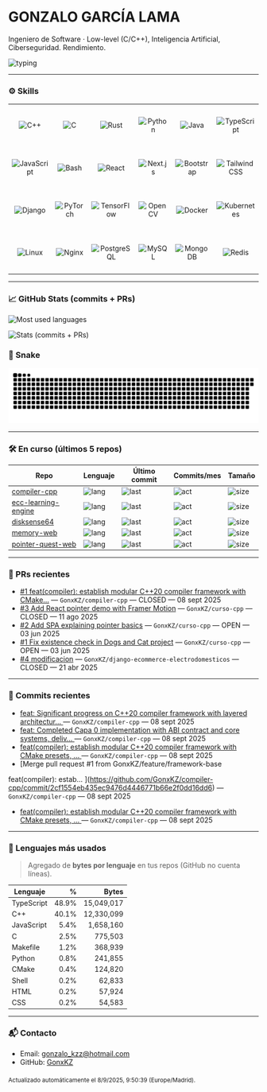 <!-- Profile: GonxKZ — dark, clean, compact -->
<h1 align="left">GONZALO GARCÍA LAMA</h1>
<p align="left">
Ingeniero de Software · Low-level (C/C++), Inteligencia Artificial, Ciberseguridad. Rendimiento.
</p>
<p align="left">
  <img src="https://readme-typing-svg.demolab.com?font=Fira+Code&weight=600&size=24&duration=2300&pause=600&center=false&vCenter=true&repeat=true&width=720&lines=Systems+%26+Low-level+(C%2FC%2B%2B);Inteligencia+Artificial;Optimizaci%C3%B3n+y+Rendimiento;Aprendizaje+continuo" alt="typing" />
</p>

---

### ⚙️ Skills
<table><tbody><tr><td align="center" width="100" height="80"><img src="https://cdn.jsdelivr.net/gh/devicons/devicon/icons/cplusplus/cplusplus-original.svg" width="42" height="42" alt="C++"/></td><td align="center" width="100" height="80"><img src="https://cdn.jsdelivr.net/gh/devicons/devicon/icons/c/c-original.svg" width="42" height="42" alt="C"/></td><td align="center" width="100" height="80"><img src="https://cdn.jsdelivr.net/gh/devicons/devicon/icons/rust/rust-original.svg" width="42" height="42" alt="Rust"/></td><td align="center" width="100" height="80"><img src="https://cdn.jsdelivr.net/gh/devicons/devicon/icons/python/python-original.svg" width="42" height="42" alt="Python"/></td><td align="center" width="100" height="80"><img src="https://cdn.jsdelivr.net/gh/devicons/devicon/icons/java/java-original.svg" width="42" height="42" alt="Java"/></td><td align="center" width="100" height="80"><img src="https://cdn.jsdelivr.net/gh/devicons/devicon/icons/typescript/typescript-original.svg" width="42" height="42" alt="TypeScript"/></td></tr><tr><td align="center" width="100" height="80"><img src="https://cdn.jsdelivr.net/gh/devicons/devicon/icons/javascript/javascript-original.svg" width="42" height="42" alt="JavaScript"/></td><td align="center" width="100" height="80"><img src="https://cdn.jsdelivr.net/gh/devicons/devicon/icons/bash/bash-original.svg" width="42" height="42" alt="Bash"/></td><td align="center" width="100" height="80"><img src="https://cdn.jsdelivr.net/gh/devicons/devicon/icons/react/react-original.svg" width="42" height="42" alt="React"/></td><td align="center" width="100" height="80"><img src="https://cdn.jsdelivr.net/gh/devicons/devicon/icons/nextjs/nextjs-original.svg" width="42" height="42" alt="Next.js"/></td><td align="center" width="100" height="80"><img src="https://cdn.jsdelivr.net/gh/devicons/devicon/icons/bootstrap/bootstrap-original.svg" width="42" height="42" alt="Bootstrap"/></td><td align="center" width="100" height="80"><img src="https://cdn.jsdelivr.net/gh/devicons/devicon/icons/tailwindcss/tailwindcss-original.svg" width="42" height="42" alt="Tailwind CSS"/></td></tr><tr><td align="center" width="100" height="80"><img src="https://cdn.jsdelivr.net/gh/devicons/devicon/icons/django/django-plain.svg" width="42" height="42" alt="Django"/></td><td align="center" width="100" height="80"><img src="https://cdn.jsdelivr.net/gh/devicons/devicon/icons/pytorch/pytorch-original.svg" width="42" height="42" alt="PyTorch"/></td><td align="center" width="100" height="80"><img src="https://cdn.jsdelivr.net/gh/devicons/devicon/icons/tensorflow/tensorflow-original.svg" width="42" height="42" alt="TensorFlow"/></td><td align="center" width="100" height="80"><img src="https://cdn.jsdelivr.net/gh/devicons/devicon/icons/opencv/opencv-original.svg" width="42" height="42" alt="OpenCV"/></td><td align="center" width="100" height="80"><img src="https://cdn.jsdelivr.net/gh/devicons/devicon/icons/docker/docker-original.svg" width="42" height="42" alt="Docker"/></td><td align="center" width="100" height="80"><img src="https://cdn.jsdelivr.net/gh/devicons/devicon/icons/kubernetes/kubernetes-plain.svg" width="42" height="42" alt="Kubernetes"/></td></tr><tr><td align="center" width="100" height="80"><img src="https://cdn.jsdelivr.net/gh/devicons/devicon/icons/linux/linux-original.svg" width="42" height="42" alt="Linux"/></td><td align="center" width="100" height="80"><img src="https://cdn.jsdelivr.net/gh/devicons/devicon/icons/nginx/nginx-original.svg" width="42" height="42" alt="Nginx"/></td><td align="center" width="100" height="80"><img src="https://cdn.jsdelivr.net/gh/devicons/devicon/icons/postgresql/postgresql-original.svg" width="42" height="42" alt="PostgreSQL"/></td><td align="center" width="100" height="80"><img src="https://cdn.jsdelivr.net/gh/devicons/devicon/icons/mysql/mysql-original.svg" width="42" height="42" alt="MySQL"/></td><td align="center" width="100" height="80"><img src="https://cdn.jsdelivr.net/gh/devicons/devicon/icons/mongodb/mongodb-original.svg" width="42" height="42" alt="MongoDB"/></td><td align="center" width="100" height="80"><img src="https://cdn.jsdelivr.net/gh/devicons/devicon/icons/redis/redis-original.svg" width="42" height="42" alt="Redis"/></td></tr></tbody></table>

---

### 📈 GitHub Stats (commits + PRs)
<p align="left">
  <img src="https://github-readme-stats.vercel.app/api/top-langs/?username=GonxKZ&layout=compact&langs_count=8&theme=tokyonight&card_width=720" height="190" alt="Most used languages"/>
</p>
<p align="left">
  <img src="https://github-readme-stats.vercel.app/api?username=GonxKZ&show_icons=true&include_all_commits=true&hide_title=true&theme=tokyonight&hide=stars,issues,contribs&card_width=720" height="190" alt="Stats (commits + PRs)"/>
</p>

### 🐍 Snake
<p align="left">
  <img src="https://raw.githubusercontent.com/GonxKZ/GonxKZ/main/assets/snake.svg" alt="snake"/>
</p>

---

### 🛠️ En curso (últimos 5 repos)
| Repo | Lenguaje | Último commit | Commits/mes | Tamaño |
|---|---|---|---|---|
| [compiler-cpp](https://github.com/GonxKZ/compiler-cpp) | ![lang](https://img.shields.io/github/languages/top/GonxKZ/compiler-cpp?style=flat-square) | ![last](https://img.shields.io/github/last-commit/GonxKZ/compiler-cpp?style=flat-square&label=%C3%BAltimo%20commit) | ![act](https://img.shields.io/github/commit-activity/m/GonxKZ/compiler-cpp?style=flat-square&label=commits%2Fmes) | ![size](https://img.shields.io/github/repo-size/GonxKZ/compiler-cpp?style=flat-square&label=size) |
| [ecc-learning-engine](https://github.com/GonxKZ/ecc-learning-engine) | ![lang](https://img.shields.io/github/languages/top/GonxKZ/ecc-learning-engine?style=flat-square) | ![last](https://img.shields.io/github/last-commit/GonxKZ/ecc-learning-engine?style=flat-square&label=%C3%BAltimo%20commit) | ![act](https://img.shields.io/github/commit-activity/m/GonxKZ/ecc-learning-engine?style=flat-square&label=commits%2Fmes) | ![size](https://img.shields.io/github/repo-size/GonxKZ/ecc-learning-engine?style=flat-square&label=size) |
| [disksense64](https://github.com/GonxKZ/disksense64) | ![lang](https://img.shields.io/github/languages/top/GonxKZ/disksense64?style=flat-square) | ![last](https://img.shields.io/github/last-commit/GonxKZ/disksense64?style=flat-square&label=%C3%BAltimo%20commit) | ![act](https://img.shields.io/github/commit-activity/m/GonxKZ/disksense64?style=flat-square&label=commits%2Fmes) | ![size](https://img.shields.io/github/repo-size/GonxKZ/disksense64?style=flat-square&label=size) |
| [memory-web](https://github.com/GonxKZ/memory-web) | ![lang](https://img.shields.io/github/languages/top/GonxKZ/memory-web?style=flat-square) | ![last](https://img.shields.io/github/last-commit/GonxKZ/memory-web?style=flat-square&label=%C3%BAltimo%20commit) | ![act](https://img.shields.io/github/commit-activity/m/GonxKZ/memory-web?style=flat-square&label=commits%2Fmes) | ![size](https://img.shields.io/github/repo-size/GonxKZ/memory-web?style=flat-square&label=size) |
| [pointer-quest-web](https://github.com/GonxKZ/pointer-quest-web) | ![lang](https://img.shields.io/github/languages/top/GonxKZ/pointer-quest-web?style=flat-square) | ![last](https://img.shields.io/github/last-commit/GonxKZ/pointer-quest-web?style=flat-square&label=%C3%BAltimo%20commit) | ![act](https://img.shields.io/github/commit-activity/m/GonxKZ/pointer-quest-web?style=flat-square&label=commits%2Fmes) | ![size](https://img.shields.io/github/repo-size/GonxKZ/pointer-quest-web?style=flat-square&label=size) |

---

### 🔀 PRs recientes
- [#1 feat(compiler): establish modular C++20 compiler framework with CMake…](https://github.com/GonxKZ/compiler-cpp/pull/1) — `GonxKZ/compiler-cpp` — CLOSED — 08 sept 2025
- [#3 Add React pointer demo with Framer Motion](https://github.com/GonxKZ/curso-cpp/pull/3) — `GonxKZ/curso-cpp` — CLOSED — 11 ago 2025
- [#2 Add SPA explaining pointer basics](https://github.com/GonxKZ/curso-cpp/pull/2) — `GonxKZ/curso-cpp` — OPEN — 03 jun 2025
- [#1 Fix existence check in Dogs and Cat project](https://github.com/GonxKZ/curso-cpp/pull/1) — `GonxKZ/curso-cpp` — OPEN — 03 jun 2025
- [#4 modificacion](https://github.com/GonxKZ/django-ecommerce-electrodomesticos/pull/4) — `GonxKZ/django-ecommerce-electrodomesticos` — CLOSED — 21 abr 2025

---

### 📝 Commits recientes
- [feat: Significant progress on C++20 compiler framework with layered architectur… ](https://github.com/GonxKZ/compiler-cpp/commit/05533293d0f8b8913bd516715e5e5865faba8221) — `GonxKZ/compiler-cpp` — 08 sept 2025
- [feat: Completed Capa 0 implementation with ABI contract and core systems, deliv… ](https://github.com/GonxKZ/compiler-cpp/commit/57c2c5be3060ad69109ac106ae6cf3a7bf2c5457) — `GonxKZ/compiler-cpp` — 08 sept 2025
- [feat(compiler): establish modular C++20 compiler framework with CMake presets, … ](https://github.com/GonxKZ/compiler-cpp/commit/22c2342606069a29310418a8872b10d9ef7c65c6) — `GonxKZ/compiler-cpp` — 08 sept 2025
- [Merge pull request #1 from GonxKZ/feature/framework-base

feat(compiler): estab… ](https://github.com/GonxKZ/compiler-cpp/commit/2cf1554eb435ec9476d4446771b66e2f0dd16dd6) — `GonxKZ/compiler-cpp` — 08 sept 2025
- [feat(compiler): establish modular C++20 compiler framework with CMake presets, … ](https://github.com/GonxKZ/compiler-cpp/commit/22c2342606069a29310418a8872b10d9ef7c65c6) — `GonxKZ/compiler-cpp` — 08 sept 2025

---

### 🧠 Lenguajes más usados
> Agregado de **bytes por lenguaje** en tus repos (GitHub no cuenta líneas).

| Lenguaje | % | Bytes |
|---|---:|---:|
| TypeScript | 48.9% | 15,049,017 |
| C++ | 40.1% | 12,330,099 |
| JavaScript | 5.4% | 1,658,160 |
| C | 2.5% | 775,503 |
| Makefile | 1.2% | 368,939 |
| Python | 0.8% | 241,855 |
| CMake | 0.4% | 124,820 |
| Shell | 0.2% | 62,833 |
| HTML | 0.2% | 57,924 |
| CSS | 0.2% | 54,583 |

---

### 📬 Contacto
- Email: <a href="mailto:gonzalo_kzz@hotmail.com">gonzalo_kzz@hotmail.com</a>
- GitHub: [GonxKZ](https://github.com/GonxKZ)

<sub>Actualizado automáticamente el 8/9/2025, 9:50:39 (Europe/Madrid).</sub>
